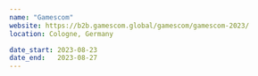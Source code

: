```yaml
---
name: "Gamescom"
website: https://b2b.gamescom.global/gamescom/gamescom-2023/
location: Cologne, Germany

date_start: 2023-08-23
date_end:   2023-08-27
---
```

